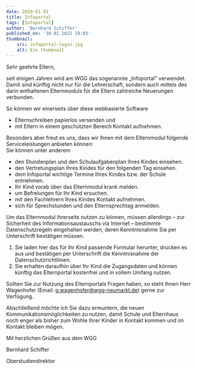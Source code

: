 ```yaml
---
date: 2020-01-01
title: Infoportal
tags: [Infoportal]
author: 'Bernhard Schiffer'
published_on: '30.01.2022 19:03'
thumbnail: 
    src: infoportal-login.jpg
    alt: Ein thumbnail
---
```

<p>Sehr geehrte Eltern,</p>

<p>
    seit einigen Jahren wird am WGG das sogenannte „Infoportal“ verwendet. Damit sind künftig nicht nur für die Lehrerschaft, sondern auch mittels des darin enthaltenen Elternmoduls für die Eltern zahlreiche Neuerungen verbunden.
</p>
<p>
    So können wir einerseits über diese webbasierte Software
</p>
<ul>
    <li>Elternschreiben papierlos versenden und</li>
    <li>mit Eltern in einem geschützten Bereich Kontakt aufnehmen.</li>
</ul>
<p>Besonders aber freut es uns, dass wir Ihnen mit dem Elternmodul folgende Serviceleistungen anbieten können:<br> Sie können unter anderem</p>

<ul>
    <li>den Stundenplan und den Schulaufgabenplan Ihres Kindes einsehen.</li>
    <li>den Vertretungsplan Ihres Kindes für den folgenden Tag einsehen.</li>
    <li>dem Infoportal wichtige Termine Ihres Kindes bzw. der Schule entnehmen.</li>
    <li>Ihr Kind vorab über das Elternmodul krank melden.</li>
    <li>um Befreiungen für Ihr Kind ersuchen.</li>
    <li>mit den Fachlehrern Ihres Kindes Kontakt aufnehmen.</li>
    <li>sich für Sprechstunden und den Elternsprechtag anmelden.</li>
</ul>
<p>
    Um das Elternmodul ihrerseits nutzen zu können, müssen allerdings – zur Sicherheit des Informationsaustauschs via Internet – bestimmte Datenschutzregeln eingehalten werden, deren Kenntnisnahme Sie per Unterschrift bestätigen müssen.</p>
<ol>
    <li>
        Sie laden <inertia-link href="/infoportal-anmeldung">hier</inertia-link> das für Ihr Kind passende Formular herunter, drucken es aus und bestätigen per Unterschrift die Kenntnisnahme der Datenschutzrichtlinien.</li>
    <li>
        Sie erhalten daraufhin über Ihr Kind die Zugangsdaten und können künftig das Elternportal kostenfrei und in vollem Umfang nutzen.</li>
</ol>
<p>
    Sollten Sie zur Nutzung des Elternportals Fragen haben, so steht Ihnen Herr Wagenhofer (Email: <a href="mailto:g.wagenhofer@wgg-neumarkt.de">g.wagenhofer@wgg-neumarkt.de</a>) gerne zur Verfügung. </p>
<p>
    Abschließend möchte ich Sie dazu ermuntern, die neuen Kommunikationsmöglichkeiten zu nutzen, damit Schule und Elternhaus noch enger als bisher zum Wohle Ihrer Kinder in Kontakt kommen und im Kontakt bleiben mögen.</p>

<p>Mit herzlichen Grüßen aus dem WGG</p>
<p>Bernhard Schiffer</p>
<p>Oberstudiendirektor</p>